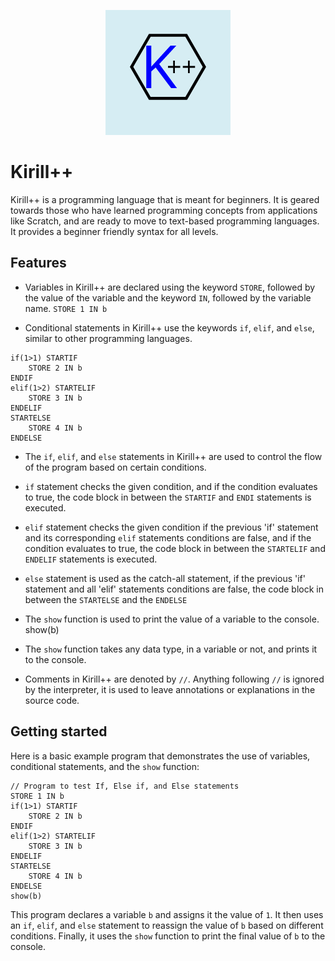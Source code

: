 <p align="center">
  <img src="./logo.png" alt="Logo">
</p>

# Kirill++

Kirill++ is a programming language that is meant for beginners. It is geared towards those who have learned programming concepts from applications like Scratch, and are ready to move to text-based programming languages. It provides a beginner friendly syntax for all levels.

## Features

- Variables in Kirill++ are declared using the keyword `STORE`, followed by the value of the variable and the keyword `IN`, followed by the variable name.
`STORE 1 IN b`


- Conditional statements in Kirill++ use the keywords `if`, `elif`, and `else`, similar to other programming languages.
```
if(1>1) STARTIF
    STORE 2 IN b
ENDIF
elif(1>2) STARTELIF
    STORE 3 IN b
ENDELIF
STARTELSE
    STORE 4 IN b
ENDELSE
```
- The `if`, `elif`, and `else` statements in Kirill++ are used to control the flow of the program based on certain conditions.
- `if` statement checks the given condition, and if the condition evaluates to true, the code block in between the `STARTIF` and `ENDI` statements is executed.
- `elif` statement checks the given condition if the previous 'if' statement and its corresponding `elif` statements conditions are false, and if the condition evaluates to true, the code block in between the `STARTELIF` and `ENDELIF` statements is executed.
- `else` statement is used as the catch-all statement, if the previous 'if' statement and all 'elif' statements conditions are false, the code block in between the `STARTELSE` and the `ENDELSE`

- The `show` function is used to print the value of a variable to the console.
show(b)

- The `show` function takes any data type, in a variable or not, and prints it to the console.

- Comments in Kirill++ are denoted by `//`. Anything following `//` is ignored by the interpreter, it is used to leave annotations or explanations in the source code.

## Getting started

Here is a basic example program that demonstrates the use of variables, conditional statements, and the `show` function:
```
// Program to test If, Else if, and Else statements
STORE 1 IN b
if(1>1) STARTIF
    STORE 2 IN b
ENDIF
elif(1>2) STARTELIF
    STORE 3 IN b
ENDELIF
STARTELSE
    STORE 4 IN b
ENDELSE
show(b)
```

This program declares a variable `b` and assigns it the value of `1`. It then uses an `if`, `elif`, and `else` statement to reassign the value of `b` based on different conditions. Finally, it uses the `show` function to print the final value of `b` to the console.